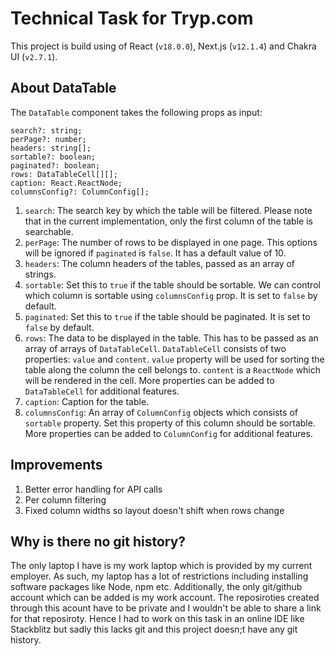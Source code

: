 # Technical Task for Tryp.com

This project is build using of React (`v18.0.0`), Next.js (`v12.1.4`) and Chakra UI (`v2.7.1`).

## About DataTable

The `DataTable` component takes the following props as input:

```
search?: string;
perPage?: number;
headers: string[];
sortable?: boolean;
paginated?: boolean;
rows: DataTableCell[][];
caption: React.ReactNode;
columnsConfig?: ColumnConfig[];
```

1. `search`: The search key by which the table will be filtered. Please note that in the current implementation, only the first column of the table is searchable.
2. `perPage`: The number of rows to be displayed in one page. This options will be ignored if `paginated` is `false`. It has a default value of 10.
3. `headers`: The column headers of the tables, passed as an array of strings.
4. `sortable`: Set this to `true` if the table should be sortable. We can control which column is sortable using `columnsConfig` prop. It is set to `false` by default.
5. `paginated`: Set this to `true` if the table should be paginated. It is set to `false` by default.
6. `rows`: The data to be displayed in the table. This has to be passed as an array of arrays of `DataTableCell`. `DataTableCell` consists of two properties: `value` and `content`. `value` property will be used for sorting the table along the column the cell belongs to. `content` is a `ReactNode` which will be rendered in the cell. More properties can be added to `DataTableCell` for additional features.
7. `caption`: Caption for the table.
8. `columnsConfig`: An array of `ColumnConfig` objects which consists of `sortable` property. Set this property of this column should be sortable. More properties can be added to `ColumnConfig` for additional features.

## Improvements

1. Better error handling for API calls
2. Per column filtering
3. Fixed column widths so layout doesn't shift when rows change

## Why is there no git history?

The only laptop I have is my work laptop which is provided by my current employer. As such, my laptop has a lot of restrictions including installing software packages like Node, npm etc. Additionally, the only git/github account which can be added is my work account. The reposiroties created through this acount have to be private and I wouldn't be able to share a link for that reposiroty.
Hence I had to work on this task in an online IDE like Stackblitz but sadly this lacks git and this project doesn;t have any git history.

